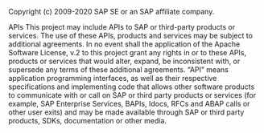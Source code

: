 Copyright (c) 2009-2020 SAP SE or an SAP affiliate company.

APIs
This project may include APIs to SAP or third-party products or services. 
The use of these APIs, products and services may be subject to additional 
agreements. In no event shall the application of the Apache Software 
License, v.2 to this project grant any rights in or to these APIs, 
products or services that would alter, expand, be inconsistent with, 
or supersede any terms of these additional agreements. “API” means 
application programming interfaces, as well as their respective
specifications and implementing code that allows other software 
products to communicate with or call on SAP or third party products 
or services (for example, SAP Enterprise Services, BAPIs, Idocs, RFCs 
and ABAP calls or other user exits) and may be made available through 
SAP or third party products, SDKs, documentation or other media.
